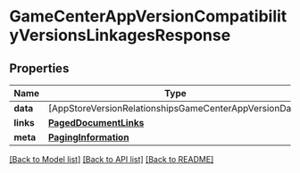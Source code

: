 # GameCenterAppVersionCompatibilityVersionsLinkagesResponse

## Properties
Name | Type | Description | Notes
------------ | ------------- | ------------- | -------------
**data** | [AppStoreVersionRelationshipsGameCenterAppVersionData] |  | 
**links** | [**PagedDocumentLinks**](PagedDocumentLinks.md) |  | 
**meta** | [**PagingInformation**](PagingInformation.md) |  | [optional] 

[[Back to Model list]](../README.md#documentation-for-models) [[Back to API list]](../README.md#documentation-for-api-endpoints) [[Back to README]](../README.md)


